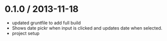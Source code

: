 
0.1.0 / 2013-11-18 
==================

  * updated gruntfile to add full build
  * Shows date pickr when input is clicked and updates date when selected.
  * project setup
